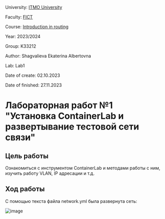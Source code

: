 University: [ITMO University](https://itmo.ru/ru/)

Faculty: [FICT](https://fict.itmo.ru)

Course: [Introduction in routing](https://github.com/itmo-ict-faculty/introduction-in-routing)

Year: 2023/2024

Group: K33212

Author: Shagvalieva Ekaterina Albertovna

Lab: Lab1

Date of create: 02.10.2023

Date of finished: 27.11.2023

# Лабораторная работ №1 "Установка ContainerLab и развертывание тестовой сети связи"

## Цель работы

Ознакомиться с инструментом ContainerLab и методами работы с ним, изучить работу VLAN, IP адресации и т.д.

## Ход работы

С помощью текста файла network.yml была развернута сеть: 

![image](https://github.com/disnexide/2023_2024-introduction_in_routing-k33212-shagvalieva_e_a/assets/90693992/01c4e7da-0049-4d8b-a434-41d87da3ce8e)
